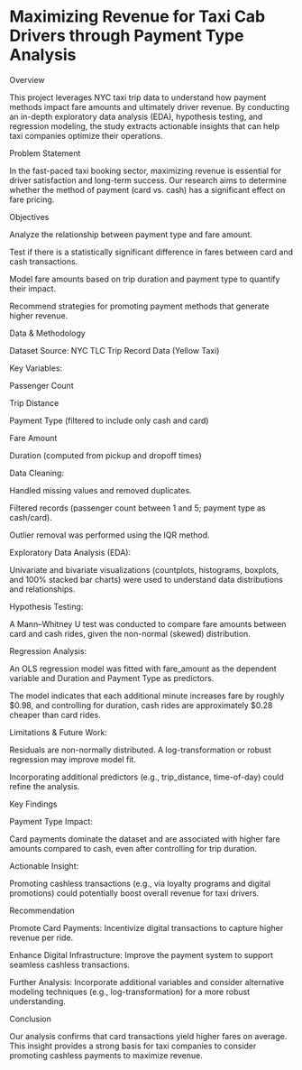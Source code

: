 # Maximizing Revenue for Taxi Cab Drivers through Payment Type Analysis

Overview

This project leverages NYC taxi trip data to understand how payment methods impact fare amounts and ultimately driver revenue. By conducting an in-depth exploratory data analysis (EDA), hypothesis testing, and regression modeling, the study extracts actionable insights that can help taxi companies optimize their operations.

Problem Statement

In the fast-paced taxi booking sector, maximizing revenue is essential for driver satisfaction and long-term success. Our research aims to determine whether the method of payment (card vs. cash) has a significant effect on fare pricing.

Objectives

Analyze the relationship between payment type and fare amount.

Test if there is a statistically significant difference in fares between card and cash transactions.

Model fare amounts based on trip duration and payment type to quantify their impact.

Recommend strategies for promoting payment methods that generate higher revenue.


Data & Methodology

Dataset Source: NYC TLC Trip Record Data (Yellow Taxi)

Key Variables:

Passenger Count

Trip Distance

Payment Type (filtered to include only cash and card)

Fare Amount

Duration (computed from pickup and dropoff times)


Data Cleaning:

Handled missing values and removed duplicates.

Filtered records (passenger count between 1 and 5; payment type as cash/card).

Outlier removal was performed using the IQR method.


Exploratory Data Analysis (EDA):

Univariate and bivariate visualizations (countplots, histograms, boxplots, and 100% stacked bar charts) were used to understand data distributions and relationships.


Hypothesis Testing:

A Mann–Whitney U test was conducted to compare fare amounts between card and cash rides, given the non-normal (skewed) distribution.


Regression Analysis:

An OLS regression model was fitted with fare_amount as the dependent variable and Duration and Payment Type as predictors.

The model indicates that each additional minute increases fare by roughly $0.98, and controlling for duration, cash rides are approximately $0.28 cheaper than card rides.


Limitations & Future Work:

Residuals are non-normally distributed. A log-transformation or robust regression may improve model fit.

Incorporating additional predictors (e.g., trip_distance, time-of-day) could refine the analysis.



Key Findings

Payment Type Impact:

Card payments dominate the dataset and are associated with higher fare amounts compared to cash, even after controlling for trip duration.


Actionable Insight:

Promoting cashless transactions (e.g., via loyalty programs and digital promotions) could potentially boost overall revenue for taxi drivers.



Recommendation

Promote Card Payments: Incentivize digital transactions to capture higher revenue per ride.

Enhance Digital Infrastructure: Improve the payment system to support seamless cashless transactions.

Further Analysis: Incorporate additional variables and consider alternative modeling techniques (e.g., log-transformation) for a more robust understanding.


Conclusion

Our analysis confirms that card transactions yield higher fares on average. This insight provides a strong basis for taxi companies to consider promoting cashless payments to maximize revenue.
